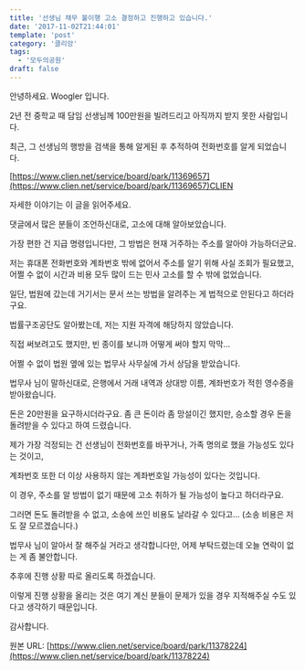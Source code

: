 ```yaml
---
title: '선생님 채무 불이행 고소 결정하고 진행하고 있습니다.'
date: '2017-11-02T21:44:01'
template: 'post'
category: '클리앙'
tags: 
  - '모두의공원'
draft: false
---
```


안녕하세요. Woogler 입니다.

  

2년 전 중학교 때 담임 선생님께 100만원을 빌려드리고 아직까지 받지 못한 사람입니다. 

최근, 그 선생님의 행방을 검색을 통해 알게된 후 추적하여 전화번호를 알게 되었습니다. 

[https://www.clien.net/service/board/park/11369657](https://www.clien.net/service/board/park/11369657)CLIEN

자세한 이야기는 이 글을 읽어주세요.

  

댓글에서 많은 분들이 조언하신대로, 고소에 대해 알아보았습니다. 

가장 편한 건 지급 명령입니다만, 그 방법은 현재 거주하는 주소를 알아야 가능하더군요.

저는 휴대폰 전화번호와 계좌번호 밖에 없어서 주소를 알기 위해 사실 조회가 필요했고, 어쩔 수 없이 시간과 비용 모두 많이 드는 민사 고소를 할 수 밖에 없었습니다.

  

일단, 법원에 갔는데 거기서는 문서 쓰는 방법을 알려주는 게 법적으로 안된다고 하더라구요.

법률구조공단도 알아봤는데, 저는 지원 자격에 해당하지 않았습니다. 

직접 써보려고도 했지만, 빈 종이를 보니까 어떻게 써야 할지 막막...

어쩔 수 없이 법원 옆에 있는 법무사 사무실에 가서 상담을 받았습니다.

  

법무사 님이 말하신대로, 은행에서 거래 내역과 상대방 이름, 계좌번호가 적힌 영수증을 받아왔습니다.

돈은 20만원을 요구하시더라구요. 좀 큰 돈이라 좀 망설이긴 했지만, 승소할 경우 돈을 돌려받을 수 있다고 하여 드렸습니다.

  

제가 가장 걱정되는 건 선생님이 전화번호를 바꾸거나, 가족 명의로 했을 가능성도 있다는 것이고,

계좌번호 또한 더 이상 사용하지 않는 계좌번호일 가능성이 있다는 것입니다.

이 경우, 주소를 알 방법이 없기 때문에 고소 취하가 될 가능성이 높다고 하더라구요.

그러면 돈도 돌려받을 수 없고, 소송에 쓰인 비용도 날라갈 수 있다고... (소송 비용은 저도 잘 모르겠습니다.)

법무사 님이 알아서 잘 해주실 거라고 생각합니다만, 어제 부탁드렸는데 오늘 연락이 없는 게 좀 불안합니다. 

  

추후에 진행 상황 따로 올리도록 하겠습니다. 

이렇게 진행 상황을 올리는 것은 여기 계신 분들이 문제가 있을 경우 지적해주실 수도 있다고 생각하기 때문입니다. 

감사합니다.

원본 URL: [https://www.clien.net/service/board/park/11378224](https://www.clien.net/service/board/park/11378224)